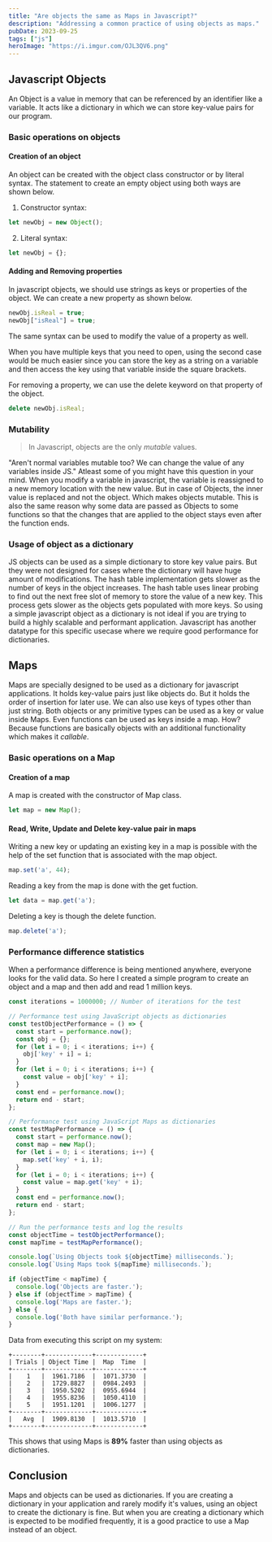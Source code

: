 ```yaml
---
title: "Are objects the same as Maps in Javascript?"
description: "Addressing a common practice of using objects as maps."
pubDate: 2023-09-25
tags: ["js"]
heroImage: "https://i.imgur.com/OJL3QV6.png"
---
```

## Javascript Objects
An Object is a value in memory that can be referenced by an identifier like a variable.
It acts like a dictionary in which we can store key-value pairs for our program.

### Basic operations on objects

#### Creation of an object
An object can be created with the object class constructor or by literal syntax.
The statement to create an empty object using both ways are shown below.

1. Constructor syntax: 
```javascript 
let newObj = new Object();
```
2. Literal syntax: 
```javascript
let newObj = {};
```

#### Adding and Removing properties
In javascript objects, we should use strings as keys or properties of the object. We can create
a new property as shown below.
```javascript
newObj.isReal = true;
newObj["isReal"] = true;
```
The same syntax can be used to modify the value of a property as well.

When you have multiple keys that you need to open, using the second case would be much easier 
since you can store the key as a string on a variable and then access the key using that variable inside
the square brackets.

For removing a property, we can use the delete keyword on that property of the object.
```javascript
delete newObj.isReal;
```

### Mutability
> In Javascript, objects are the only _mutable_ values.

"Aren't normal variables mutable too? We can change the value of any variables inside JS."
Atleast some of you might have this question in your mind. When you modify a variable in 
javascript, the variable is reassigned to a new memory location with the new value.
But in case of Objects, the inner value is replaced and not the object. Which makes objects mutable.
This is also the same reason why some data are passed as Objects to some functions so that the
changes that are applied to the object stays even after the function ends.

### Usage of object as a dictionary
JS objects can be used as a simple dictionary to store key value pairs. But they
were not designed for cases where the dictionary will have huge amount of modifications.
The hash table implementation gets slower as the number of keys in the object increases.
The hash table uses linear probing to find out the next free slot of memory to 
store the value of a new key. This process gets slower as the objects gets populated
with more keys.
So using a simple javascript object as a dictionary is not ideal if you are trying to build
a highly scalable and performant application. Javascript has another datatype for 
this specific usecase where we require good performance for dictionaries.

## Maps
Maps are specially designed to be used as a dictionary for javascript applications.
It holds key-value pairs just like objects do. But it holds the order of insertion
for later use. We can also use keys of types other than just string. Both objects or
any primitive types can be used as a key or value inside Maps. Even functions can be used as keys
inside a map. How? Because functions are basically objects with an additional functionality which
makes it _callable_.

### Basic operations on a Map

#### Creation of a map
A map is created with the constructor of Map class.
```javascript
let map = new Map();
```
#### Read, Write, Update and Delete key-value pair in maps
Writing a new key or updating an existing key in a map is possible with the help of the
set function that is associated with the map object.
```javascript
map.set('a', 44);
```
Reading a key from the map is done with the get fuction.
```javascript
let data = map.get('a');
```
Deleting a key is though the delete function.
```javascript
map.delete('a');
```

### Performance difference statistics
When a performance difference is being mentioned anywhere, everyone looks for the valid data.
So here I created a simple program to create an object and a map and then add and read 1 million keys.

```javascript
const iterations = 1000000; // Number of iterations for the test

// Performance test using JavaScript objects as dictionaries
const testObjectPerformance = () => {
  const start = performance.now();
  const obj = {};
  for (let i = 0; i < iterations; i++) {
    obj['key' + i] = i;
  }
  for (let i = 0; i < iterations; i++) {
    const value = obj['key' + i];
  }
  const end = performance.now();
  return end - start;
};

// Performance test using JavaScript Maps as dictionaries
const testMapPerformance = () => {
  const start = performance.now();
  const map = new Map();
  for (let i = 0; i < iterations; i++) {
    map.set('key' + i, i);
  }
  for (let i = 0; i < iterations; i++) {
    const value = map.get('key' + i);
  }
  const end = performance.now();
  return end - start;
};

// Run the performance tests and log the results
const objectTime = testObjectPerformance();
const mapTime = testMapPerformance();

console.log(`Using Objects took ${objectTime} milliseconds.`);
console.log(`Using Maps took ${mapTime} milliseconds.`);

if (objectTime < mapTime) {
  console.log('Objects are faster.');
} else if (objectTime > mapTime) {
  console.log('Maps are faster.');
} else {
  console.log('Both have similar performance.');
}
```

Data from executing this script on my system:
```plaintext
+--------+-------------+-------------+
| Trials | Object Time |  Map  Time  |
+--------+-------------+-------------+
|    1   |  1961.7186  |  1071.3730  |
|    2   |  1729.8827  |  0984.2493  |
|    3   |  1950.5202  |  0955.6944  |
|    4   |  1955.8236  |  1050.4110  |
|    5   |  1951.1201  |  1006.1277  |
+--------+-------------+-------------+
|   Avg  |  1909.8130  |  1013.5710  |
+--------+-------------+-------------+
```

This shows that using Maps is **89%** faster than using objects as dictionaries.

## Conclusion
Maps and objects can be used as dictionaries. If you are creating a dictionary in your application
and rarely modify it's values, using an object to create the dictionary is fine. But when you are
creating a dictionary which is expected to be modified frequently, it is a good practice to use a Map
instead of an object.
